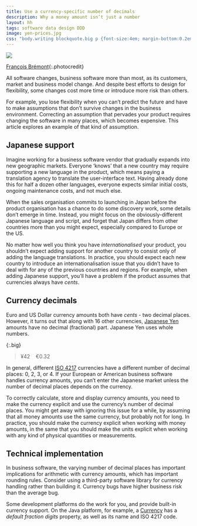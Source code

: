 ```yaml
---
title: Use a currency-specific number of decimals
description: Why a money amount isn’t just a number
layout: hh
tags: software data design DDD
image: yen-prices.jpg
css: "body.writing blockquote.big p {font-size:4em; margin-bottom:0.2em; text-align:center}"
---
```


![](yen-prices.jpg)

[François Brémont](https://unsplash.com/photos/ByaAsohfE3M){:.photocredit}

All software changes, business software more than most, as its customers, market and business model change.
And despite best efforts to design for flexibility, some changes cost more time or introduce more risk than others.

For example, you lose flexibility when you can’t predict the future and have to make assumptions that don’t survive changes in the business environment.
Correcting an assumption that pervades your product requires changing the software in many places, which becomes expensive.
This article explores an example of that kind of assumption.

## Japanese support

Imagine working for a business software vendor that gradually expands into new geographic markets.
Everyone ‘knows’ that a new country may require supporting a new language in the product, which means paying a translation agency to translate the user-interface text.
Having already done this for half a dozen other languages, everyone expects similar initial costs, ongoing maintenance costs, and not much else.

When the sales organisation commits to launching in Japan before the product organisation has a chance to do some discovery work, some details don’t emerge in time.
Instead, you might focus on the obviously-different Japanese language and script,
and forget that Japan differs from other countries more than you might expect, especially compared to Europe or the US.

No matter how well you think you have _internationalised_ your product, you shouldn’t expect adding support for another country to consist only of adding the language translations.
In practice, you should expect each new country to introduce an internationalisation issue that you didn’t have to deal with for any of the previous countries and regions.
For example, when adding Japanese support, you’ll have a problem if the product assumes that currencies always have _cents_.

## Currency decimals

Euro and US Dollar currency amounts both have _cents_ - two decimal places.
However, it turns out that along with 16 other currencies,
[Japanese Yen](https://en.wikipedia.org/wiki/Japanese_yen) 
amounts have no decimal (fractional) part.
Japanese Yen uses whole numbers.

{:.big}
> ¥42    €0.32

In general, different [ISO 4217](https://en.wikipedia.org/wiki/ISO_4217)
currencies have a different number of decimal places: 0, 2, 3, or 4.
If your European or American business software handles currency amounts, 
you can’t enter the Japanese market unless the number of decimal places depends on the currency.

To correctly calculate, store and display currency amounts, you need to make the currency explicit and use the currency’s number of decimal places.
You might get away with ignoring this issue for a while, by assuming that all money amounts use the same currency, but probably not for long.
In practice, you should make the currency explicit when working with money amounts, in the same that you should make the units explicit when working with any kind of physical quantities or measurements.

## Technical implementation

In business software, the varying number of decimal places has important implications for arithmetic with currency amounts, which has important rounding rules.
Consider using a third-party software library for currency handling rather than building it.
Currency bugs have higher business risk than the average bug.

Some development platforms do the work for you, and provide built-in currency support.
On the Java platform, for example, a
[Currency](https://docs.oracle.com/en/java/javase/17/docs/api/java.base/java/util/Currency.html)
has a _default fraction digits_ property, as well as its name and ISO 4217 code.
